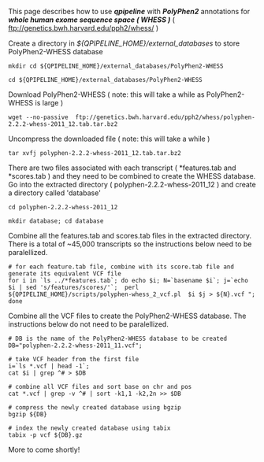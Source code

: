 

This page describes how to use **_qpipeline_** with **_PolyPhen2_** annotations for **_whole human exome sequence space ( WHESS )_** ( ftp://genetics.bwh.harvard.edu/pph2/whess/ )


Create a directory in *${QPIPELINE_HOME}/external_databases* to store PolyPhen2-WHESS database
```
mkdir cd ${QPIPELINE_HOME}/external_databases/PolyPhen2-WHESS

cd ${QPIPELINE_HOME}/external_databases/PolyPhen2-WHESS
```

Download PolyPhen2-WHESS ( note: this will take a while as PolyPhen2-WHESS is large )
```
wget --no-passive  ftp://genetics.bwh.harvard.edu/pph2/whess/polyphen-2.2.2-whess-2011_12.tab.tar.bz2
```

Uncompress the downloaded file ( note: this will take a while )
```
tar xvfj polyphen-2.2.2-whess-2011_12.tab.tar.bz2
```

There are two files associated with each transcript ( *features.tab and *scores.tab ) and they need to be combined to create the WHESS database.  Go into the extracted directory ( polyphen-2.2.2-whess-2011_12 ) and create a directory called 'database'

```
cd polyphen-2.2.2-whess-2011_12

mkdir database; cd database
```
Combine all the features.tab and scores.tab files in the extracted directory.  There is a total of ~45,000 transcripts so the instructions below need to be paralellized.   
```
# for each feature.tab file, combine with its score.tab file and generate its equivalent VCF file
for i in `ls ../*features.tab`; do echo $i; N=`basename $i`; j=`echo $i | sed 's/features/scores/'`;  perl ${QPIPELINE_HOME}/scripts/polyphen-whess_2_vcf.pl  $i $j > ${N}.vcf "; done
```
Combine all the VCF files to create the PolyPhen2-WHESS database.  The instructions below do not need to be paralellized.
```
# DB is the name of the PolyPhen2-WHESS database to be created
DB="polyphen-2.2.2-whess-2011_11.vcf";

# take VCF header from the first file
i=`ls *.vcf | head -1`;
cat $i | grep ^# > $DB

# combine all VCF files and sort base on chr and pos
cat *.vcf | grep -v ^# | sort -k1,1 -k2,2n >> $DB

# compress the newly created database using bgzip
bgzip ${DB}

# index the newly created database using tabix
tabix -p vcf ${DB}.gz
```
More to come shortly!


